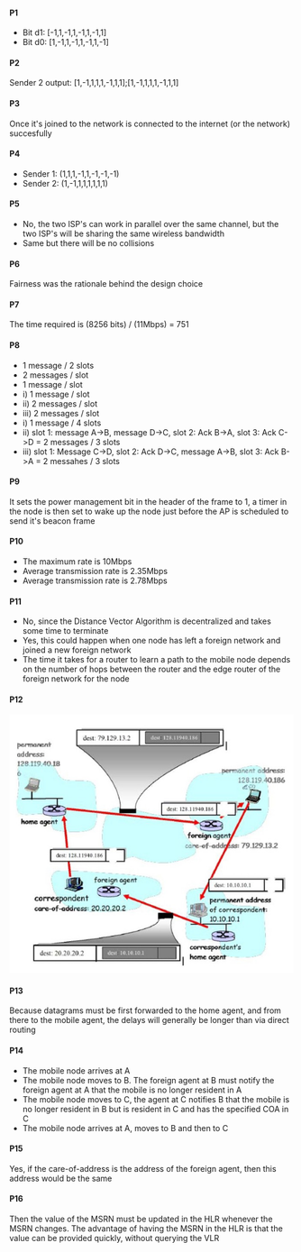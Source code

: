 #### P1
- Bit d1: [-1,1,-1,1,-1,1,-1,1]
- Bit d0: [1,-1,1,-1,1,-1,1,-1]

#### P2
Sender 2 output: [1,-1,1,1,1,-1,1,1];[1,-1,1,1,1,-1,1,1]

#### P3
Once it's joined to the network is connected to the internet (or the network) succesfully

#### P4
- Sender 1: (1,1,1,-1,1,-1,-1,-1)
- Sender 2: (1,-1,1,1,1,1,1,1)

#### P5
- No, the two ISP's can work in parallel over the same channel, but the two ISP's will be sharing the same wireless bandwidth
- Same but there will be no collisions

#### P6
Fairness was the rationale behind the design choice

#### P7
The time required is (8256 bits) / (11Mbps) = 751

#### P8
- 1 message / 2 slots
- 2 messages / slot
- 1 message / slot
- i) 1 message / slot
- ii) 2 messages / slot
- iii) 2 messages / slot
- i) 1 message / 4 slots
- ii) slot 1: message A->B, message D->C, slot 2: Ack B->A, slot 3: Ack C->D = 2 messages / 3 slots
- iii) slot 1: Message C->D, slot 2: Ack D->C, message A->B, slot 3: Ack B->A = 2 messahes / 3 slots

#### P9
It sets the power management bit in the header of the frame to 1, a timer in the node is then set to wake up the node just before the AP is scheduled to send it's beacon frame

#### P10
- The maximum rate is 10Mbps
- Average transmission rate is 2.35Mbps
- Average transmission rate is 2.78Mbps

#### P11
- No, since the Distance Vector Algorithm is decentralized and takes some time to terminate
- Yes, this could happen when one node has left a foreign network and joined a new foreign network
- The time it takes for a router to learn a path to the mobile node depends on the number of hops between the router and the edge router of the foreign network for the node

#### P12
![problem12](https://github.com/jonathantorres/bookshelf/blob/master/cn/ch6/img/p12.jpg)

#### P13
Because datagrams must be first forwarded to the home agent, and from there to the mobile agent, the delays will generally be longer than via direct routing

#### P14
- The mobile node arrives at A
- The mobile node moves to B. The foreign agent at B must notify the foreign agent at A that the mobile is no longer resident in A
- The mobile node moves to C, the agent at C notifies B that the mobile is no longer resident in B but is resident in C and has the specified COA in C
- The mobile node arrives at A, moves to B and then to C

#### P15
Yes, if the care-of-address is the address of the foreign agent, then this address would be the same

#### P16
Then the value of the MSRN must be updated in the HLR whenever the MSRN changes. The advantage of having the MSRN in the HLR is that the value can be provided quickly, without querying the VLR
